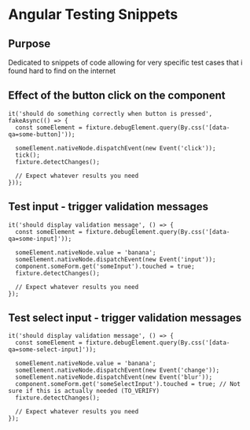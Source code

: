 # Angular Testing Snippets

## Purpose
Dedicated to snippets of code allowing for very specific test cases that i found hard to find on the internet

## Effect of the button click on the component
```
it('should do something correctly when button is pressed', fakeAsync(() => {
  const someElement = fixture.debugElement.query(By.css('[data-qa=some-button]'));

  someElement.nativeNode.dispatchEvent(new Event('click'));
  tick();
  fixture.detectChanges();
  
  // Expect whatever results you need
}));
```

## Test input - trigger validation messages
```
it('should display validation message', () => {
  const someElement = fixture.debugElement.query(By.css('[data-qa=some-input]'));

  someElement.nativeNode.value = 'banana';
  someElement.nativeNode.dispatchEvent(new Event('input'));
  component.someForm.get('someInput').touched = true;
  fixture.detectChanges();
  
  // Expect whatever results you need
});
```

## Test select input - trigger validation messages
```
it('should display validation message', () => {
  const someElement = fixture.debugElement.query(By.css('[data-qa=some-select-input]'));

  someElement.nativeNode.value = 'banana';
  someElement.nativeNode.dispatchEvent(new Event('change'));
  someElement.nativeNode.dispatchEvent(new Event('blur'));
  component.someForm.get('someSelectInput').touched = true; // Not sure if this is actually needed (TO_VERIFY)
  fixture.detectChanges();
  
  // Expect whatever results you need
});
```
